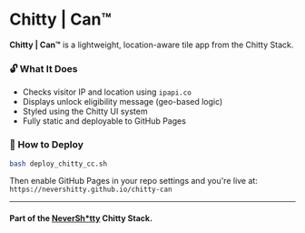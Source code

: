 # Chitty | Can™

**Chitty | Can™** is a lightweight, location-aware tile app from the Chitty Stack.

### 🔓 What It Does
- Checks visitor IP and location using `ipapi.co`
- Displays unlock eligibility message (geo-based logic)
- Styled using the Chitty UI system
- Fully static and deployable to GitHub Pages

### 🚀 How to Deploy

```bash
bash deploy_chitty_cc.sh
```

Then enable GitHub Pages in your repo settings and you're live at:
`https://nevershitty.github.io/chitty-can`

---

#### Part of the [NeverSh*tty](https://nevershitty.replit.app) Chitty Stack.
